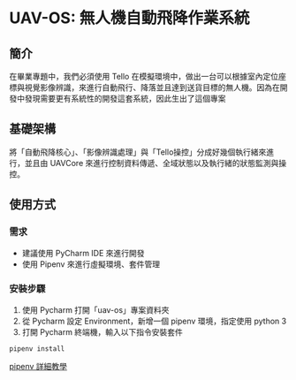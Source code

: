 # UAV-OS: 無人機自動飛降作業系統

## 簡介
在畢業專題中，我們必須使用 Tello 在模擬環境中，做出一台可以根據室內定位座標與視覺影像辨識，來進行自動飛行、降落並且達到送貨目標的無人機。因為在開發中發現需要更有系統性的開發這套系統，因此生出了這個專案

## 基礎架構
將「自動飛降核心」、「影像辨識處理」與「Tello操控」分成好幾個執行緒來進行，並且由 UAVCore 來進行控制資料傳遞、全域狀態以及執行緒的狀態監測與操控。

## 使用方式
### 需求
* 建議使用 PyCharm IDE 來進行開發
* 使用 Pipenv 來進行虛擬環境、套件管理

### 安裝步驟
1. 使用 Pycharm 打開「uav-os」專案資料夾
2. 從 Pycharm 設定 Environment，新增一個 pipenv 環境，指定使用 python 3
3. 打開 Pycharm 終端機，輸入以下指令安裝套件
```
pipenv install
```

[pipenv 詳細教學](https://medium.com/@chihsuan/pipenv-%E6%9B%B4%E7%B0%A1%E5%96%AE-%E6%9B%B4%E5%BF%AB%E9%80%9F%E7%9A%84-python-%E5%A5%97%E4%BB%B6%E7%AE%A1%E7%90%86%E5%B7%A5%E5%85%B7-135a47e504f4)
